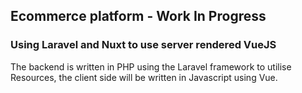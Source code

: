 
## Ecommerce platform - Work In Progress

### Using Laravel and Nuxt to use server rendered VueJS

The backend is written in PHP using the Laravel framework to utilise Resources, the client side will be written in Javascript using Vue.
